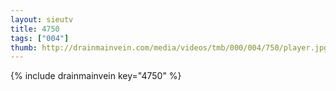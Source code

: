 ```yaml
--- 
layout: sieutv
title: 4750
tags: ["004"]
thumb: http://drainmainvein.com/media/videos/tmb/000/004/750/player.jpg
---
```

{% include drainmainvein key="4750" %} 
